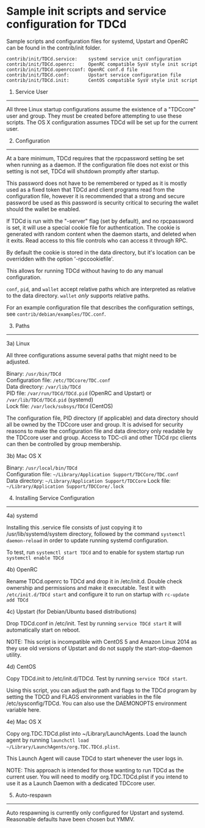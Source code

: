 Sample init scripts and service configuration for TDCd
==========================================================

Sample scripts and configuration files for systemd, Upstart and OpenRC
can be found in the contrib/init folder.

    contrib/init/TDCd.service:    systemd service unit configuration
    contrib/init/TDCd.openrc:     OpenRC compatible SysV style init script
    contrib/init/TDCd.openrcconf: OpenRC conf.d file
    contrib/init/TDCd.conf:       Upstart service configuration file
    contrib/init/TDCd.init:       CentOS compatible SysV style init script

1. Service User
---------------------------------

All three Linux startup configurations assume the existence of a "TDCcore" user
and group.  They must be created before attempting to use these scripts.
The OS X configuration assumes TDCd will be set up for the current user.

2. Configuration
---------------------------------

At a bare minimum, TDCd requires that the rpcpassword setting be set
when running as a daemon.  If the configuration file does not exist or this
setting is not set, TDCd will shutdown promptly after startup.

This password does not have to be remembered or typed as it is mostly used
as a fixed token that TDCd and client programs read from the configuration
file, however it is recommended that a strong and secure password be used
as this password is security critical to securing the wallet should the
wallet be enabled.

If TDCd is run with the "-server" flag (set by default), and no rpcpassword is set,
it will use a special cookie file for authentication. The cookie is generated with random
content when the daemon starts, and deleted when it exits. Read access to this file
controls who can access it through RPC.

By default the cookie is stored in the data directory, but it's location can be overridden
with the option '-rpccookiefile'.

This allows for running TDCd without having to do any manual configuration.

`conf`, `pid`, and `wallet` accept relative paths which are interpreted as
relative to the data directory. `wallet` *only* supports relative paths.

For an example configuration file that describes the configuration settings,
see `contrib/debian/examples/TDC.conf`.

3. Paths
---------------------------------

3a) Linux

All three configurations assume several paths that might need to be adjusted.

Binary:              `/usr/bin/TDCd`  
Configuration file:  `/etc/TDCcore/TDC.conf`  
Data directory:      `/var/lib/TDCd`  
PID file:            `/var/run/TDCd/TDCd.pid` (OpenRC and Upstart) or `/var/lib/TDCd/TDCd.pid` (systemd)  
Lock file:           `/var/lock/subsys/TDCd` (CentOS)  

The configuration file, PID directory (if applicable) and data directory
should all be owned by the TDCcore user and group.  It is advised for security
reasons to make the configuration file and data directory only readable by the
TDCcore user and group.  Access to TDC-cli and other TDCd rpc clients
can then be controlled by group membership.

3b) Mac OS X

Binary:              `/usr/local/bin/TDCd`  
Configuration file:  `~/Library/Application Support/TDCCore/TDC.conf`  
Data directory:      `~/Library/Application Support/TDCCore`
Lock file:           `~/Library/Application Support/TDCCore/.lock`

4. Installing Service Configuration
-----------------------------------

4a) systemd

Installing this .service file consists of just copying it to
/usr/lib/systemd/system directory, followed by the command
`systemctl daemon-reload` in order to update running systemd configuration.

To test, run `systemctl start TDCd` and to enable for system startup run
`systemctl enable TDCd`

4b) OpenRC

Rename TDCd.openrc to TDCd and drop it in /etc/init.d.  Double
check ownership and permissions and make it executable.  Test it with
`/etc/init.d/TDCd start` and configure it to run on startup with
`rc-update add TDCd`

4c) Upstart (for Debian/Ubuntu based distributions)

Drop TDCd.conf in /etc/init.  Test by running `service TDCd start`
it will automatically start on reboot.

NOTE: This script is incompatible with CentOS 5 and Amazon Linux 2014 as they
use old versions of Upstart and do not supply the start-stop-daemon utility.

4d) CentOS

Copy TDCd.init to /etc/init.d/TDCd. Test by running `service TDCd start`.

Using this script, you can adjust the path and flags to the TDCd program by
setting the TDCD and FLAGS environment variables in the file
/etc/sysconfig/TDCd. You can also use the DAEMONOPTS environment variable here.

4e) Mac OS X

Copy org.TDC.TDCd.plist into ~/Library/LaunchAgents. Load the launch agent by
running `launchctl load ~/Library/LaunchAgents/org.TDC.TDCd.plist`.

This Launch Agent will cause TDCd to start whenever the user logs in.

NOTE: This approach is intended for those wanting to run TDCd as the current user.
You will need to modify org.TDC.TDCd.plist if you intend to use it as a
Launch Daemon with a dedicated TDCcore user.

5. Auto-respawn
-----------------------------------

Auto respawning is currently only configured for Upstart and systemd.
Reasonable defaults have been chosen but YMMV.
